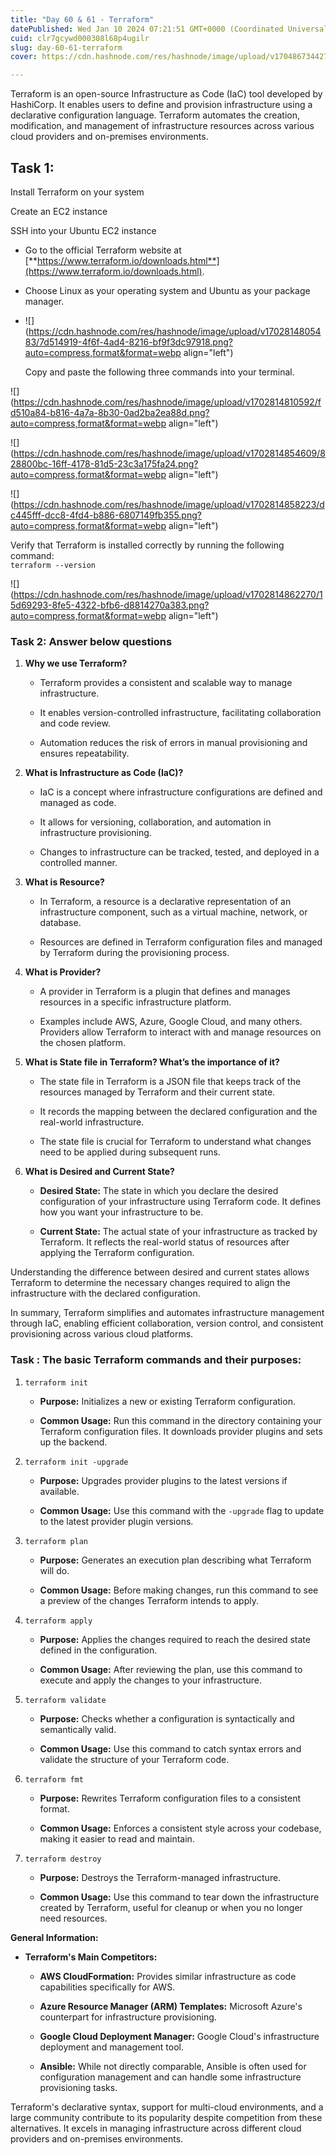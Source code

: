 ```yaml
---
title: "Day 60 & 61 - Terraform"
datePublished: Wed Jan 10 2024 07:21:51 GMT+0000 (Coordinated Universal Time)
cuid: clr7gcywd000308l68p4ugilr
slug: day-60-61-terraform
cover: https://cdn.hashnode.com/res/hashnode/image/upload/v1704867344277/c442a934-43a4-4a11-ba64-d4c535fb8875.png

---
```


Terraform is an open-source Infrastructure as Code (IaC) tool developed by HashiCorp. It enables users to define and provision infrastructure using a declarative configuration language. Terraform automates the creation, modification, and management of infrastructure resources across various cloud providers and on-premises environments.

## Task 1:

Install Terraform on your system

Create an EC2 instance

SSH into your Ubuntu EC2 instance

* Go to the official Terraform website at [**https://www.terraform.io/downloads.html**](https://www.terraform.io/downloads.html).
    
* Choose Linux as your operating system and Ubuntu as your package manager.
    
* ![](https://cdn.hashnode.com/res/hashnode/image/upload/v1702814805483/7d514919-4f6f-4ad4-8216-bf9f3dc97918.png?auto=compress,format&format=webp align="left")
    
    Copy and paste the following three commands into your terminal.
    

![](https://cdn.hashnode.com/res/hashnode/image/upload/v1702814810592/fd510a84-b816-4a7a-8b30-0ad2ba2ea88d.png?auto=compress,format&format=webp align="left")

![](https://cdn.hashnode.com/res/hashnode/image/upload/v1702814854609/828800bc-16ff-4178-81d5-23c3a175fa24.png?auto=compress,format&format=webp align="left")

![](https://cdn.hashnode.com/res/hashnode/image/upload/v1702814858223/dc445fff-dcc8-4fd4-b886-6807149fb355.png?auto=compress,format&format=webp align="left")

Verify that Terraform is installed correctly by running the following command:  
`terraform --version`

![](https://cdn.hashnode.com/res/hashnode/image/upload/v1702814862270/15d69293-8fe5-4322-bfb6-d8814270a383.png?auto=compress,format&format=webp align="left")

### Task 2: Answer below questions

1. **Why we use Terraform?**
    
    * Terraform provides a consistent and scalable way to manage infrastructure.
        
    * It enables version-controlled infrastructure, facilitating collaboration and code review.
        
    * Automation reduces the risk of errors in manual provisioning and ensures repeatability.
        
2. **What is Infrastructure as Code (IaC)?**
    
    * IaC is a concept where infrastructure configurations are defined and managed as code.
        
    * It allows for versioning, collaboration, and automation in infrastructure provisioning.
        
    * Changes to infrastructure can be tracked, tested, and deployed in a controlled manner.
        
3. **What is Resource?**
    
    * In Terraform, a resource is a declarative representation of an infrastructure component, such as a virtual machine, network, or database.
        
    * Resources are defined in Terraform configuration files and managed by Terraform during the provisioning process.
        
4. **What is Provider?**
    
    * A provider in Terraform is a plugin that defines and manages resources in a specific infrastructure platform.
        
    * Examples include AWS, Azure, Google Cloud, and many others. Providers allow Terraform to interact with and manage resources on the chosen platform.
        
5. **What is State file in Terraform? What’s the importance of it?**
    
    * The state file in Terraform is a JSON file that keeps track of the resources managed by Terraform and their current state.
        
    * It records the mapping between the declared configuration and the real-world infrastructure.
        
    * The state file is crucial for Terraform to understand what changes need to be applied during subsequent runs.
        
6. **What is Desired and Current State?**
    
    * **Desired State:** The state in which you declare the desired configuration of your infrastructure using Terraform code. It defines how you want your infrastructure to be.
        
    * **Current State:** The actual state of your infrastructure as tracked by Terraform. It reflects the real-world status of resources after applying the Terraform configuration.
        

Understanding the difference between desired and current states allows Terraform to determine the necessary changes required to align the infrastructure with the declared configuration.

In summary, Terraform simplifies and automates infrastructure management through IaC, enabling efficient collaboration, version control, and consistent provisioning across various cloud platforms.

### Task : The basic Terraform commands and their purposes:

1. `terraform init`
    
    * **Purpose:** Initializes a new or existing Terraform configuration.
        
    * **Common Usage:** Run this command in the directory containing your Terraform configuration files. It downloads provider plugins and sets up the backend.
        
2. `terraform init -upgrade`
    
    * **Purpose:** Upgrades provider plugins to the latest versions if available.
        
    * **Common Usage:** Use this command with the `-upgrade` flag to update to the latest provider plugin versions.
        
3. `terraform plan`
    
    * **Purpose:** Generates an execution plan describing what Terraform will do.
        
    * **Common Usage:** Before making changes, run this command to see a preview of the changes Terraform intends to apply.
        
4. `terraform apply`
    
    * **Purpose:** Applies the changes required to reach the desired state defined in the configuration.
        
    * **Common Usage:** After reviewing the plan, use this command to execute and apply the changes to your infrastructure.
        
5. `terraform validate`
    
    * **Purpose:** Checks whether a configuration is syntactically and semantically valid.
        
    * **Common Usage:** Use this command to catch syntax errors and validate the structure of your Terraform code.
        
6. `terraform fmt`
    
    * **Purpose:** Rewrites Terraform configuration files to a consistent format.
        
    * **Common Usage:** Enforces a consistent style across your codebase, making it easier to read and maintain.
        
7. `terraform destroy`
    
    * **Purpose:** Destroys the Terraform-managed infrastructure.
        
    * **Common Usage:** Use this command to tear down the infrastructure created by Terraform, useful for cleanup or when you no longer need resources.
        

**General Information:**

* **Terraform's Main Competitors:**
    
    * **AWS CloudFormation:** Provides similar infrastructure as code capabilities specifically for AWS.
        
    * **Azure Resource Manager (ARM) Templates:** Microsoft Azure's counterpart for infrastructure provisioning.
        
    * **Google Cloud Deployment Manager:** Google Cloud's infrastructure deployment and management tool.
        
    * **Ansible:** While not directly comparable, Ansible is often used for configuration management and can handle some infrastructure provisioning tasks.
        

Terraform's declarative syntax, support for multi-cloud environments, and a large community contribute to its popularity despite competition from these alternatives. It excels in managing infrastructure across different cloud providers and on-premises environments.